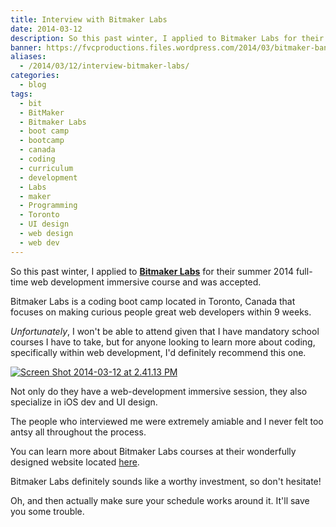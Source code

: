 ```yaml
---
title: Interview with Bitmaker Labs
date: 2014-03-12
description: So this past winter, I applied to Bitmaker Labs for their summer 2014 full-time web development immersive course and was accepted.
banner: https://fvcproductions.files.wordpress.com/2014/03/bitmaker-banner.png?w=1024&h=435&crop=1
aliases:
  - /2014/03/12/interview-bitmaker-labs/
categories:
  - blog
tags:
  - bit
  - BitMaker
  - Bitmaker Labs
  - boot camp
  - bootcamp
  - canada
  - coding
  - curriculum
  - development
  - Labs
  - maker
  - Programming
  - Toronto
  - UI design
  - web design
  - web dev
---
```


So this past winter, I applied to [**Bitmaker Labs**](https://bitmakerlabs.com 'BitmakerLabs') for their summer 2014 full-time web development immersive course and was accepted.

Bitmaker Labs is a coding boot camp located in Toronto, Canada that focuses on making curious people great web developers within 9 weeks.

_Unfortunately_, I won't be able to attend given that I have mandatory school courses I have to take, but for anyone looking to learn more about coding, specifically within web development, I'd definitely recommend this one.

[![Screen Shot 2014-03-12 at 2.41.13 PM](https://fvcproductions.files.wordpress.com/2014/03/screen-shot-2014-03-12-at-2-41-13-pm.png)](https://fvcproductions.files.wordpress.com/2014/03/screen-shot-2014-03-12-at-2-41-13-pm.png)

Not only do they have a web-development immersive session, they also specialize in iOS dev and UI design.

The people who interviewed me were extremely amiable and I never felt too antsy all throughout the process.

You can learn more about Bitmaker Labs courses at their wonderfully designed website located [here](https://bitmakerlabs.com/courses/ 'Bitmaker Lab Courses').

Bitmaker Labs definitely sounds like a worthy investment, so don't hesitate!

Oh, and then actually make sure your schedule works around it. It'll save you some trouble.
